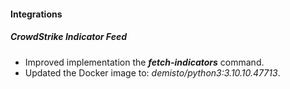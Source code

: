 
#### Integrations
##### CrowdStrike Indicator Feed
- Improved implementation the ***fetch-indicators*** command.
- Updated the Docker image to: *demisto/python3:3.10.10.47713*.

